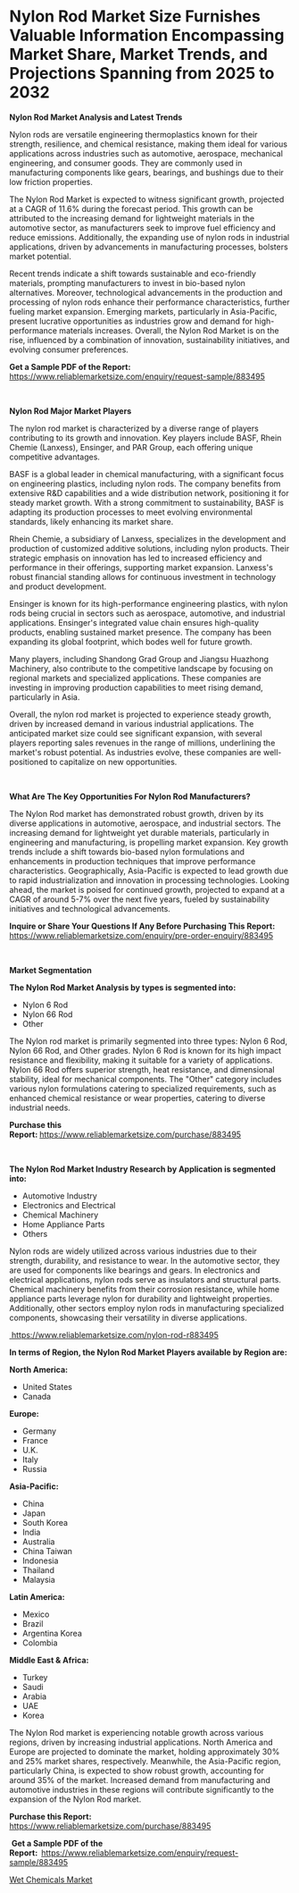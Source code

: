 <p><h1>Nylon Rod Market Size Furnishes Valuable Information Encompassing Market Share, Market Trends, and Projections Spanning from 2025 to 2032</h1></p><p><strong>Nylon Rod Market Analysis and Latest Trends</strong></p>
<p><p>Nylon rods are versatile engineering thermoplastics known for their strength, resilience, and chemical resistance, making them ideal for various applications across industries such as automotive, aerospace, mechanical engineering, and consumer goods. They are commonly used in manufacturing components like gears, bearings, and bushings due to their low friction properties.</p><p>The Nylon Rod Market is expected to witness significant growth, projected at a CAGR of 11.6% during the forecast period. This growth can be attributed to the increasing demand for lightweight materials in the automotive sector, as manufacturers seek to improve fuel efficiency and reduce emissions. Additionally, the expanding use of nylon rods in industrial applications, driven by advancements in manufacturing processes, bolsters market potential.</p><p>Recent trends indicate a shift towards sustainable and eco-friendly materials, prompting manufacturers to invest in bio-based nylon alternatives. Moreover, technological advancements in the production and processing of nylon rods enhance their performance characteristics, further fueling market expansion. Emerging markets, particularly in Asia-Pacific, present lucrative opportunities as industries grow and demand for high-performance materials increases. Overall, the Nylon Rod Market is on the rise, influenced by a combination of innovation, sustainability initiatives, and evolving consumer preferences.</p></p>
<p><strong>Get a Sample PDF of the Report:&nbsp;</strong> <a href="https://www.reliablemarketsize.com/enquiry/request-sample/883495?utm_campaign=2944&utm_medium=2&utm_source=Github&utm_content=ia&utm_term=01042025&utm_id=nylon-rod">https://www.reliablemarketsize.com/enquiry/request-sample/883495</a></p>
<p>&nbsp;</p>
<p><strong>Nylon Rod Major Market Players</strong></p>
<p><p>The nylon rod market is characterized by a diverse range of players contributing to its growth and innovation. Key players include BASF, Rhein Chemie (Lanxess), Ensinger, and PAR Group, each offering unique competitive advantages.</p><p>BASF is a global leader in chemical manufacturing, with a significant focus on engineering plastics, including nylon rods. The company benefits from extensive R&D capabilities and a wide distribution network, positioning it for steady market growth. With a strong commitment to sustainability, BASF is adapting its production processes to meet evolving environmental standards, likely enhancing its market share.</p><p>Rhein Chemie, a subsidiary of Lanxess, specializes in the development and production of customized additive solutions, including nylon products. Their strategic emphasis on innovation has led to increased efficiency and performance in their offerings, supporting market expansion. Lanxess's robust financial standing allows for continuous investment in technology and product development.</p><p>Ensinger is known for its high-performance engineering plastics, with nylon rods being crucial in sectors such as aerospace, automotive, and industrial applications. Ensinger's integrated value chain ensures high-quality products, enabling sustained market presence. The company has been expanding its global footprint, which bodes well for future growth.</p><p>Many players, including Shandong Grad Group and Jiangsu Huazhong Machinery, also contribute to the competitive landscape by focusing on regional markets and specialized applications. These companies are investing in improving production capabilities to meet rising demand, particularly in Asia.</p><p>Overall, the nylon rod market is projected to experience steady growth, driven by increased demand in various industrial applications. The anticipated market size could see significant expansion, with several players reporting sales revenues in the range of millions, underlining the market's robust potential. As industries evolve, these companies are well-positioned to capitalize on new opportunities.</p></p>
<p>&nbsp;</p>
<p><strong>What Are The Key Opportunities For Nylon Rod Manufacturers?</strong></p>
<p><p>The Nylon Rod market has demonstrated robust growth, driven by its diverse applications in automotive, aerospace, and industrial sectors. The increasing demand for lightweight yet durable materials, particularly in engineering and manufacturing, is propelling market expansion. Key growth trends include a shift towards bio-based nylon formulations and enhancements in production techniques that improve performance characteristics. Geographically, Asia-Pacific is expected to lead growth due to rapid industrialization and innovation in processing technologies. Looking ahead, the market is poised for continued growth, projected to expand at a CAGR of around 5-7% over the next five years, fueled by sustainability initiatives and technological advancements.</p></p>
<p><strong>Inquire or Share Your Questions If Any Before Purchasing This Report:</strong> <a href="https://www.reliablemarketsize.com/enquiry/pre-order-enquiry/883495?utm_campaign=2944&utm_medium=2&utm_source=Github&utm_content=ia&utm_term=01042025&utm_id=nylon-rod">https://www.reliablemarketsize.com/enquiry/pre-order-enquiry/883495</a></p>
<p>&nbsp;</p>
<p><strong>Market Segmentation</strong></p>
<p><strong>The Nylon Rod Market Analysis by types is segmented into:</strong></p>
<p><ul><li>Nylon 6 Rod</li><li>Nylon 66 Rod</li><li>Other</li></ul></p>
<p><p>The Nylon rod market is primarily segmented into three types: Nylon 6 Rod, Nylon 66 Rod, and Other grades. Nylon 6 Rod is known for its high impact resistance and flexibility, making it suitable for a variety of applications. Nylon 66 Rod offers superior strength, heat resistance, and dimensional stability, ideal for mechanical components. The "Other" category includes various nylon formulations catering to specialized requirements, such as enhanced chemical resistance or wear properties, catering to diverse industrial needs.</p></p>
<p><strong>Purchase this Report:&nbsp;</strong><a href="https://www.reliablemarketsize.com/purchase/883495?utm_campaign=2944&utm_medium=2&utm_source=Github&utm_content=ia&utm_term=01042025&utm_id=nylon-rod">https://www.reliablemarketsize.com/purchase/883495</a></p>
<p>&nbsp;</p>
<p><strong>The Nylon Rod Market Industry Research by Application is segmented into:</strong></p>
<p><ul><li>Automotive Industry</li><li>Electronics and Electrical</li><li>Chemical Machinery</li><li>Home Appliance Parts</li><li>Others</li></ul></p>
<p><p>Nylon rods are widely utilized across various industries due to their strength, durability, and resistance to wear. In the automotive sector, they are used for components like bearings and gears. In electronics and electrical applications, nylon rods serve as insulators and structural parts. Chemical machinery benefits from their corrosion resistance, while home appliance parts leverage nylon for durability and lightweight properties. Additionally, other sectors employ nylon rods in manufacturing specialized components, showcasing their versatility in diverse applications.</p></p>
<p><a href="https://www.reliablemarketsize.com/nylon-rod-r883495?utm_campaign=2944&utm_medium=2&utm_source=Github&utm_content=ia&utm_term=01042025&utm_id=nylon-rod">&nbsp;https://www.reliablemarketsize.com/nylon-rod-r883495</a></p>
<p><strong>In terms of Region, the Nylon Rod Market Players available by Region are:</strong></p>
<p>
    <p> <strong> North America: </strong>
        <ul>
            <li>United States</li>
            <li>Canada</li>
        </ul>
        </p> 
    <p> <strong> Europe: </strong>
        <ul>
            <li>Germany</li>
            <li>France</li>
            <li>U.K.</li>
            <li>Italy</li>
            <li>Russia</li>
        </ul>
        </p> 
    <p> <strong> Asia-Pacific: </strong>
        <ul>
            <li>China</li>
            <li>Japan</li>
            <li>South Korea</li>
            <li>India</li>
            <li>Australia</li>
            <li>China Taiwan</li>
            <li>Indonesia</li>
            <li>Thailand</li>
            <li>Malaysia</li>
        </ul>
        </p> 
    <p> <strong> Latin America: </strong>
        <ul>
            <li>Mexico</li>
            <li>Brazil</li>
            <li>Argentina Korea</li>
            <li>Colombia</li>
        </ul>
        </p> 
    <p> <strong> Middle East & Africa: </strong>
        <ul>
            <li>Turkey</li>
            <li>Saudi</li>
            <li>Arabia</li>
            <li>UAE</li>
            <li>Korea</li>
        </ul>
    </p>
    </p>
<p><p>The Nylon Rod market is experiencing notable growth across various regions, driven by increasing industrial applications. North America and Europe are projected to dominate the market, holding approximately 30% and 25% market shares, respectively. Meanwhile, the Asia-Pacific region, particularly China, is expected to show robust growth, accounting for around 35% of the market. Increased demand from manufacturing and automotive industries in these regions will contribute significantly to the expansion of the Nylon Rod market.</p></p>
<p><strong>Purchase this Report: </strong><a href="https://www.reliablemarketsize.com/purchase/883495?utm_campaign=2944&utm_medium=2&utm_source=Github&utm_content=ia&utm_term=01042025&utm_id=nylon-rod">https://www.reliablemarketsize.com/purchase/883495</a></p>
<p>&nbsp;<strong>Get a Sample PDF of the Report:&nbsp;&nbsp;</strong><a href="https://www.reliablemarketsize.com/enquiry/request-sample/883495?utm_campaign=2944&utm_medium=2&utm_source=Github&utm_content=ia&utm_term=01042025&utm_id=nylon-rod">https://www.reliablemarketsize.com/enquiry/request-sample/883495</a></p>
<p><strong></strong></p>
<p><p><a href="https://github.com/ngozudapshi/Market-Research-Report-List-1/blob/main/wet-chemicals-market.md?utm_campaign=2944&utm_medium=2&utm_source=Github&utm_content=ia&utm_term=01042025&utm_id=nylon-rod">Wet Chemicals Market</a></p></p>